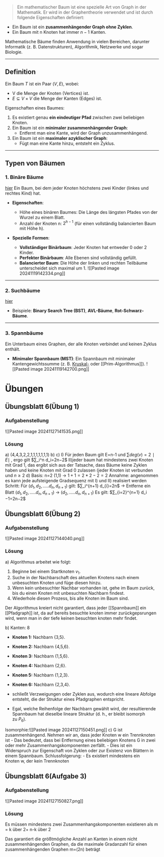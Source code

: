 
>Ein mathematischer Baum ist eine spezielle Art von Graph in der Mathematik. Er wird in der Graphentheorie verwendet und ist durch folgende Eigenschaften definiert:

- Ein Baum ist ein **zusammenhängender Graph ohne Zyklen**.
- Ein Baum mit n Knoten hat immer $n−1$ Kanten.

Mathematische Bäume finden Anwendung in vielen Bereichen, darunter Informatik (z. B. Datenstrukturen), Algorithmik, Netzwerke und sogar Biologie.

---

## Definition

Ein Baum $T$ ist ein Paar $(V,E)$, wobei:

- V die Menge der Knoten (Vertices) ist.
- $E⊆V×V$ die Menge der Kanten (Edges) ist.

Eigenschaften eines Baumes:

1. Es existiert genau **ein eindeutiger Pfad** zwischen zwei beliebigen Knoten.
2. Ein Baum ist ein **minimaler zusammenhängender Graph**:
    - Entfernt man eine Kante, wird der Graph unzusammenhängend.
3. Ein Baum ist ein **maximaler azyklischer Graph**:
    - Fügt man eine Kante hinzu, entsteht ein Zyklus.

---

## Typen von Bäumen
### 1. **Binäre Bäume**
[hier](https://studyflix.de/informatik/binarbaum-1362)
Ein Baum, bei dem jeder Knoten höchstens zwei Kinder (linkes und rechtes Kind) hat.

- **Eigenschaften**:
    
    - Höhe eines binären Baumes: Die Länge des längsten Pfades von der Wurzel zu einem Blatt.
    - Anzahl der Knoten n: $2^{h−1}$ (für einen vollständig balancierten Baum mit Höhe h).
- **Spezielle Formen**:
    
    - **Vollständiger Binärbaum**: Jeder Knoten hat entweder 0 oder 2 Kinder.
    - **Perfekter Binärbaum**: Alle Ebenen sind vollständig gefüllt.
    - **Balancierter Baum**: Die Höhe der linken und rechten Teilbäume unterscheidet sich maximal um 1.
![[Pasted image 20241119142334.png]]

---

### 2. **Suchbäume**
[hier](https://studyflix.de/informatik/binaerer-suchbaum-1364)

- Beispiele: **Binary Search Tree (BST)**, **AVL-Bäume**, **Rot-Schwarz-Bäume**.

---

### 3. **Spannbäume**

Ein Unterbaum eines Graphen, der alle Knoten verbindet und keinen Zyklus enthält.

- **Minimaler Spannbaum (MST)**: Ein Spannbaum mit minimaler Kantengewichtssumme (z. B. [Kruskal-](Kruskal-Algorithmus) oder [[Prim-Algorithmus]]).
![[Pasted image 20241119142700.png]]

# Übungen
## Übungsblatt 6(Übung 1)

### Aufgabenstellung
![[Pasted image 20241127141535.png]]
### Lösung
a) (4,4,3,2,2,1,1,1,1,1,1,1)
b) 
c) I) Für jeden Baum gilt E=n-1 und $∑​deg(v)=2∣E∣$ , ergo gilt $∑_i^n ​d_i​=2n−2$
 II)jeder baum hat mindestens zwei Knoten mit Grad 1, das ergibt sich aus der Tatsache, dass Bäume keine Zyklen haben und keine Knoten mit Grad 0 zulassen (jeder Knoten ist verbunden und $n≥2$
 d)
 Basis: n=2 (1,1) -> $1+1 =2*2-2=2$
 Annahme: angenommen es kann jede aufsteigende Gradsequenz mit I) und II) realisiert werden
 Schritt:
 Für $(d_1,d_2,.....d_n, d_{n+1})$ gilt: $∑_i^{n+1} ​d_{i}​=2n$
	 -> Entferne ein Blatt $(d_1,d_2,.....d_n, d_{n+1})$ -> $(d_2,.....d_n, d_{n+1})$ 
 Es gilt: $∑_{i=2}^{n+1}​ d_i​−1=2n−2$

## Übungsblatt 6(Übung 2)
### Aufgabenstellung
![[Pasted image 20241127144040.png]]
### Lösung
a) Algorithmus arbeitet wie folgt: 
1. Beginne bei einem Startknoten $v_1$.
2. Suche in der Nachbarschaft des aktuellen Knotens nach einem unbesuchten Knoten und füge diesen hinzu.
3. Wenn kein unbesuchter Nachbar vorhanden ist, gehe im Baum zurück, bis du einen Knoten mit unbesuchten Nachbarn findest.
4. Wiederhole diesen Prozess, bis alle Knoten im Baum sind.
 
 Der Algorithmus kreiert nicht garantiert, dass jeder [[Spannbaum]] ein [[Pfadgraph]] ist, da auf bereits besuchte knoten immer zurückgepsrungen wird, wenn man in der tiefe keinen besuchten knoten mehr findet.

b) Kanten: 8
- **Knoten 1:** Nachbarn {3,5}.
- **Knoten 2:** Nachbarn {4,5,6}.
- **Knoten 3:** Nachbarn {1,5,6}.
- **Knoten 4:** Nachbarn {2,6}.
- **Knoten 5:** Nachbarn {1,2,3}.
- **Knoten 6:** Nachbarn {2,3,4}.

- schließt Verzweigungen oder Zyklen aus, wodurch eine lineare Abfolge entsteht, die der Struktur eines Pfadgraphen entspricht.
- Egal, welche Reihenfolge der Nachbarn gewählt wird, der resultierende Spannbaum hat dieselbe lineare Struktur (d. h., er bleibt isomorph zu $P_6$).

Isomorphie:![[Pasted image 20241127150451.png]]
c)
G ist zusammenhängend.
Nehmen wir an, dass jeder Knoten w ein Trennknoten ist
    - Das bedeutet, dass bei Entfernung eines beliebigen Knotens G in zwei oder mehr Zusammenhangskomponenten zerfällt.
    - Dies ist ein Widerspruch zur Eigenschaft von Zyklen oder zur Existenz von Blättern in einem Spannbaum.
Schlussfolgerung:
    - Es existiert mindestens ein Knoten w, der kein Trennknoten


## Übungsblatt 6(Aufgabe 3)
### Aufgabenstellung
![[Pasted image 20241127150827.png]]
### Lösung
Es müssen mindestens zwei Zusammenhangskomponenten existieren
als m = k über 2+ n-k über 2

Das garantiert die größtmögliche Anzahl an Kanten in einem nicht zusammenhängenden Graphen, da die maximale Gradanzahl für einen zusammenhängenden Graphen m=(2n​) beträgt